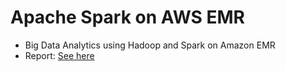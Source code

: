 # Apache Spark on AWS EMR
- Big Data Analytics using Hadoop and Spark on Amazon EMR
- Report: [See here](report.pdf)
